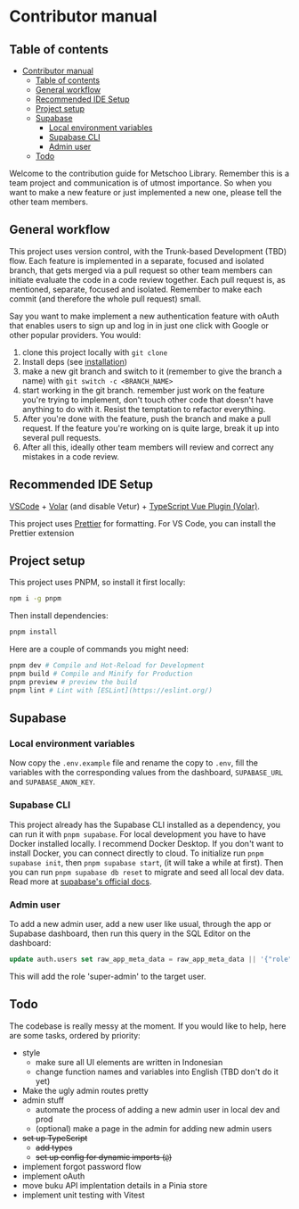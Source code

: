 # Contributor manual

## Table of contents

<!--toc:start-->

- [Contributor manual](#contributor-manual)
  - [Table of contents](#table-of-contents)
  - [General workflow](#general-workflow)
  - [Recommended IDE Setup](#recommended-ide-setup)
  - [Project setup](#project-setup)
  - [Supabase](#supabase)
    - [Local environment variables](#local-environment-variables)
    - [Supabase CLI](#supabase-cli)
    - [Admin user](#admin-user)
  - [Todo](#todo)
  <!--toc:end-->

Welcome to the contribution guide for Metschoo Library. Remember this is a team
project and communication is of utmost importance. So when you want to make a
new feature or just implemented a new one, please tell the other team members.

## General workflow

This project uses version control, with the Trunk-based Development (TBD) flow.
Each feature is implemented in a separate, focused and isolated branch, that gets
merged via a pull request so other team members can initiate evaluate the code in
a code review together. Each pull request is, as mentioned, separate, focused and
isolated. Remember to make each commit (and therefore the whole pull request)
small.

Say you want to make implement a new authentication feature with oAuth that enables
users to sign up and log in in just one click with Google or other popular providers.
You would:

1. clone this project locally with `git clone`
2. Install deps (see [installation](#installation))
3. make a new git branch and switch to it (remember to give the branch a name)
   with `git switch -c <BRANCH_NAME>`
4. start working in the git branch. remember just work on the feature you're trying
   to implement, don't touch other code that doesn't have anything to do with it.
   Resist the temptation to refactor everything.
5. After you're done with the feature, push the branch and make a pull request.
   If the feature you're working on is quite large, break it up into several pull
   requests.
6. After all this, ideally other team members will review and correct any mistakes
   in a code review.

## Recommended IDE Setup

[VSCode](https://code.visualstudio.com/) + [Volar](https://marketplace.visualstudio.com/items?itemName=Vue.volar)
(and disable Vetur) + [TypeScript Vue Plugin (Volar)](https://marketplace.visualstudio.com/items?itemName=Vue.vscode-typescript-vue-plugin).

This project uses [Prettier](https://prettier.io) for formatting. For VS Code,
you can install the Prettier extension

## Project setup

This project uses PNPM, so install it first locally:

```bash
npm i -g pnpm
```

Then install dependencies:

```sh
pnpm install
```

Here are a couple of commands you might need:

```sh
pnpm dev # Compile and Hot-Reload for Development
pnpm build # Compile and Minify for Production
pnpm preview # preview the build
pnpm lint # Lint with [ESLint](https://eslint.org/)
```

## Supabase

### Local environment variables

Now copy the `.env.example` file and rename the copy to `.env`, fill the
variables with the corresponding values from the dashboard, `SUPABASE_URL` and
`SUPABASE_ANON_KEY`.

### Supabase CLI

This project already has the Supabase CLI installed as a dependency, you can run
it with `pnpm supabase`. For local development you have to have Docker installed
locally. I recommend Docker Desktop. If you don't want to install Docker, you
can connect directly to cloud. To initialize run `pnpm supabase init`, then
`pnpm supabase start`, (it will take a while at first). Then you can run `pnpm
supabase db reset` to migrate and seed all local dev data. Read more at
[supabase's official docs](https://supabase.com/docs/guides/cli/getting-started).

### Admin user

To add a new admin user, add a new user like usual, through the app or Supabase
dashboard, then run this query in the SQL Editor on the dashboard:

```sql
update auth.users set raw_app_meta_data = raw_app_meta_data || '{"role": "super-admin"}' where auth.users.id = 'id';
```

This will add the role 'super-admin' to the target user.

## Todo

The codebase is really messy at the moment. If you would like to help, here are
some tasks, ordered by priority:

- style
  - make sure all UI elements are written in Indonesian
  - change function names and variables into English (TBD don't do it yet)
- Make the ugly admin routes pretty
- admin stuff
  - automate the process of adding a new admin user in local dev and prod
  - (optional) make a page in the admin for adding new admin users
- ~~set up TypeScript~~
  - ~~add types~~
  - ~~set up config for dynamic imports (`@`)~~
- implement forgot password flow
- implement oAuth
- move buku API implentation details in a Pinia store
- implement unit testing with Vitest
